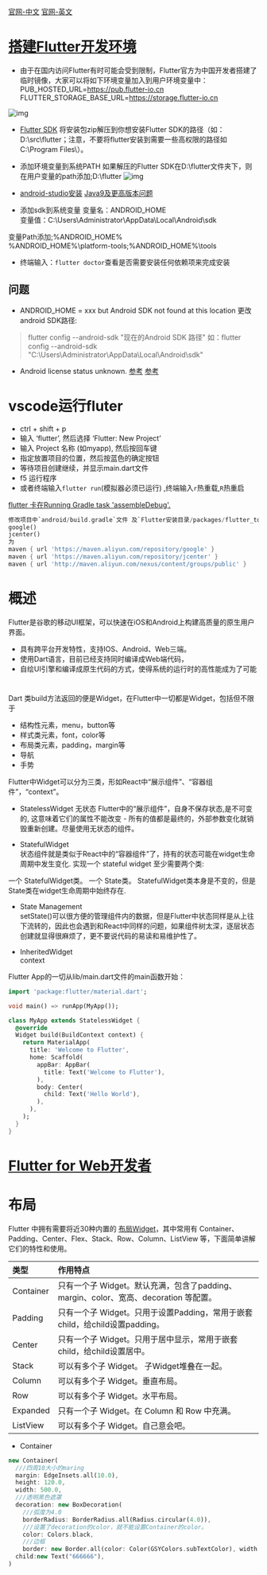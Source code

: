 
[官网-中文](https://flutterchina.club/get-started/install/)
[官网-英文](https://flutter.dev/docs/get-started/install/)

# [搭建Flutter开发环境](https://flutterchina.club/setup-windows/)

* 由于在国内访问Flutter有时可能会受到限制，Flutter官方为中国开发者搭建了临时镜像，大家可以将如下环境变量加入到用户环境变量中：
PUB_HOSTED_URL=https://pub.flutter-io.cn  
FLUTTER_STORAGE_BASE_URL=https://storage.flutter-io.cn

![img](./img/flutter-sdk.jpg)

* [Flutter SDK](https://github.com/flutter/flutter/releases)
将安装包zip解压到你想安装Flutter SDK的路径（如：D:\src\flutter；注意，不要将flutter安装到需要一些高权限的路径如C:\Program Files\）。

* 添加环境变量到系统PATH
如果解压的Flutter SDK在D:\flutter文件夹下，则在用户变量的path添加;D:\flutter
![img](./img/flutter-sdk1.jpg)

* [android-studio安装](https://www.androiddevtools.cn/)
[Java9及更高版本问题](https://blog.csdn.net/jia__/article/details/92620921)

* 添加sdk到系统变量
变量名：ANDROID_HOME   
变量值：C:\Users\Administrator\AppData\Local\Android\sdk

变量Path添加;%ANDROID_HOME%  
%ANDROID_HOME%\platform-tools;%ANDROID_HOME%\tools

* 终端输入：`flutter doctor`查看是否需要安装任何依赖项来完成安装

## 问题

* ANDROID_HOME = xxx but Android SDK not found at this location
更改android SDK路径:
>flutter config --android-sdk "现在的Android SDK 路径"
>如：flutter config --android-sdk "C:\Users\Administrator\AppData\Local\Android\sdk"

* Android license status unknown.
[参考](https://blog.csdn.net/jia__/article/details/92620921)
[参考](https://blog.csdn.net/u013275973/article/details/81134169)

# vscode运行fluter
* ctrl + shift + p
* 输入 ‘flutter’, 然后选择 ‘Flutter: New Project’
* 输入 Project 名称 (如myapp), 然后按回车键
* 指定放置项目的位置，然后按蓝色的确定按钮
* 等待项目创建继续，并显示main.dart文件
* f5 运行程序
* 或者终端输入`flutter run`(模拟器必须已运行) ,终端输入`r`热重载,`R`热重启


[flutter 卡在Running Gradle task 'assembleDebug'.](https://www.cnblogs.com/wupeng88/p/11455874.html)
```dart
修改项目中`android/build.gradle`文件 及`Flutter安装目录/packages/flutter_tools/gradle/flutter.gradle`所有的
google()
jcenter()
为
maven { url 'https://maven.aliyun.com/repository/google' }
maven { url 'https://maven.aliyun.com/repository/jcenter' }
maven { url 'http://maven.aliyun.com/nexus/content/groups/public' }
```

# 概述
Flutter是谷歌的移动UI框架，可以快速在iOS和Android上构建高质量的原生用户界面。 
* 具有跨平台开发特性，支持IOS、Android、Web三端。
* 使用Dart语言，目前已经支持同时编译成Web端代码，
* 自绘UI引擎和编译成原生代码的方式，使得系统的运行时的高性能成为了可能

# 

Dart 类build方法返回的便是Widget，在Flutter中一切都是Widget，包括但不限于
* 结构性元素，menu，button等
* 样式类元素，font，color等
* 布局类元素，padding，margin等
* 导航
* 手势

Flutter中Widget可以分为三类，形如React中“展示组件”、“容器组件”，“context”。

* StatelessWidget 无状态 
Flutter中的“展示组件”，自身不保存状态,是不可变的, 这意味着它们的属性不能改变 - 所有的值都是最终的，外部参数变化就销毁重新创建。尽量使用无状态的组件。


* StatefulWidget  
状态组件就是类似于React中的“容器组件”了，持有的状态可能在widget生命周期中发生变化. 实现一个 stateful widget 至少需要两个类:

一个 StatefulWidget类。
一个 State类。 StatefulWidget类本身是不变的，但是 State类在widget生命周期中始终存在.


* State Management  
setState()可以很方便的管理组件内的数据，但是Flutter中状态同样是从上往下流转的，因此也会遇到和React中同样的问题，如果组件树太深，逐层状态创建就显得很麻烦了，更不要说代码的易读和易维护性了。

* InheritedWidget  
context

Flutter App的一切从lib/main.dart文件的main函数开始：
```dart
import 'package:flutter/material.dart';

void main() => runApp(MyApp());

class MyApp extends StatelessWidget {
  @override
  Widget build(BuildContext context) {
    return MaterialApp(
      title: 'Welcome to Flutter',
      home: Scaffold(
        appBar: AppBar(
          title: Text('Welcome to Flutter'),
        ),
        body: Center(
          child: Text('Hello World'),
        ),
      ),
    );
  }
}
```
# [Flutter for Web开发者](https://flutterchina.club/web-analogs/)

# 布局
Flutter 中拥有需要将近30种内置的 [布局Widget](https://flutterchina.club/widgets/layout/)，其中常用有 Container、Padding、Center、Flex、Stack、Row、Column、ListView 等，下面简单讲解它们的特性和使用。

|类型|作用特点|
|:--|:--|
|Container|只有一个子 Widget。默认充满，包含了padding、margin、color、宽高、decoration 等配置。|
|Padding|只有一个子 Widget。只用于设置Padding，常用于嵌套child，给child设置padding。|
|Center|只有一个子 Widget。只用于居中显示，常用于嵌套child，给child设置居中。|
|Stack|可以有多个子 Widget。 子Widget堆叠在一起。|
|Column|可以有多个子 Widget。垂直布局。|
|Row|可以有多个子 Widget。水平布局。|
|Expanded|只有一个子 Widget。在  Column 和  Row 中充满。|
|ListView|可以有多个子 Widget。自己意会吧。|

* Container  
```dart
new Container(
  ///四周10大小的maring
  margin: EdgeInsets.all(10.0),
  height: 120.0,
  width: 500.0,
  ///透明黑色遮罩
  decoration: new BoxDecoration(
    ///弧度为4.0
    borderRadius: BorderRadius.all(Radius.circular(4.0)),
    ///设置了decoration的color，就不能设置Container的color。
    color: Colors.black,
    ///边框
    border: new Border.all(color: Color(GSYColors.subTextColor), width: 0.3)),
  child:new Text("666666"),
)

```